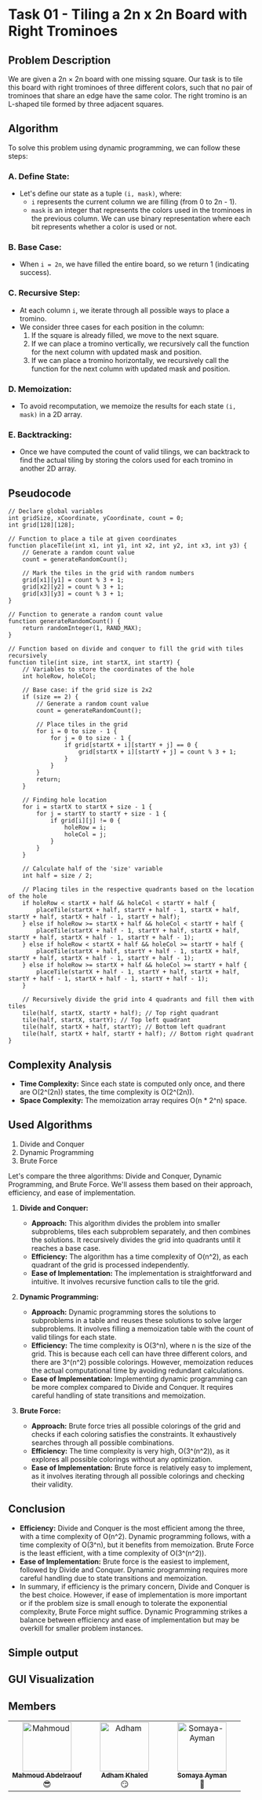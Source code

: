 # Task 01 - Tiling a 2n x 2n Board with Right Trominoes

## Problem Description
We are given a 2n × 2n board with one missing square. Our task is to tile this board with right trominoes of three different colors, such that no pair of trominoes that share an edge have the same color. The right tromino is an L-shaped tile formed by three adjacent squares.

## Algorithm
To solve this problem using dynamic programming, we can follow these steps:
### A. Define State:
- Let's define our state as a tuple `(i, mask)`, where:
  - `i` represents the current column we are filling (from 0 to 2n - 1).
  - `mask` is an integer that represents the colors used in the trominoes in the previous column. We can use binary representation where each bit represents whether a color is used or not.
### B. Base Case:
- When `i = 2n`, we have filled the entire board, so we return 1 (indicating success).
### C. Recursive Step:
- At each column `i`, we iterate through all possible ways to place a tromino.
- We consider three cases for each position in the column:
  1. If the square is already filled, we move to the next square.
  2. If we can place a tromino vertically, we recursively call the function for the next column with updated mask and position.
  3. If we can place a tromino horizontally, we recursively call the function for the next column with updated mask and position.
### D. Memoization:
- To avoid recomputation, we memoize the results for each state `(i, mask)` in a 2D array.
### E. Backtracking:
- Once we have computed the count of valid tilings, we can backtrack to find the actual tiling by storing the colors used for each tromino in another 2D array.

## Pseudocode
```vbnet
// Declare global variables
int gridSize, xCoordinate, yCoordinate, count = 0;
int grid[128][128];

// Function to place a tile at given coordinates
function placeTile(int x1, int y1, int x2, int y2, int x3, int y3) {
    // Generate a random count value
    count = generateRandomCount();

    // Mark the tiles in the grid with random numbers
    grid[x1][y1] = count % 3 + 1;
    grid[x2][y2] = count % 3 + 1;
    grid[x3][y3] = count % 3 + 1;
}

// Function to generate a random count value
function generateRandomCount() {
    return randomInteger(1, RAND_MAX);
}

// Function based on divide and conquer to fill the grid with tiles recursively
function tile(int size, int startX, int startY) {
    // Variables to store the coordinates of the hole
    int holeRow, holeCol;

    // Base case: if the grid size is 2x2
    if (size == 2) {
        // Generate a random count value
        count = generateRandomCount();

        // Place tiles in the grid
        for i = 0 to size - 1 {
            for j = 0 to size - 1 {
                if grid[startX + i][startY + j] == 0 {
                    grid[startX + i][startY + j] = count % 3 + 1;
                }
            }
        }
        return;
    }

    // Finding hole location
    for i = startX to startX + size - 1 {
        for j = startY to startY + size - 1 {
            if grid[i][j] != 0 {
                holeRow = i;
                holeCol = j;
            }
        }
    }

    // Calculate half of the 'size' variable
    int half = size / 2;

    // Placing tiles in the respective quadrants based on the location of the hole
    if holeRow < startX + half && holeCol < startY + half {
        placeTile(startX + half, startY + half - 1, startX + half, startY + half, startX + half - 1, startY + half);
    } else if holeRow >= startX + half && holeCol < startY + half {
        placeTile(startX + half - 1, startY + half, startX + half, startY + half, startX + half - 1, startY + half - 1);
    } else if holeRow < startX + half && holeCol >= startY + half {
        placeTile(startX + half, startY + half - 1, startX + half, startY + half, startX + half - 1, startY + half - 1);
    } else if holeRow >= startX + half && holeCol >= startY + half {
        placeTile(startX + half - 1, startY + half, startX + half, startY + half - 1, startX + half - 1, startY + half - 1);
    }

    // Recursively divide the grid into 4 quadrants and fill them with tiles
    tile(half, startX, startY + half); // Top right quadrant
    tile(half, startX, startY); // Top left quadrant
    tile(half, startX + half, startY); // Bottom left quadrant
    tile(half, startX + half, startY + half); // Bottom right quadrant
}
```

## Complexity Analysis
- **Time Complexity:** Since each state is computed only once, and there are O(2^(2n)) states, the time complexity is O(2^(2n)).
- **Space Complexity:** The memoization array requires O(n * 2^n) space.

## Used Algorithms
1. Divide and Conquer
2. Dynamic Programming
3. Brute Force

Let's compare the three algorithms: Divide and Conquer, Dynamic Programming, and Brute Force. We'll assess them based on their approach, efficiency, and ease of implementation.

1. **Divide and Conquer:**
   - **Approach:** This algorithm divides the problem into smaller subproblems, tiles each subproblem separately, and then combines the solutions. It recursively divides the grid into quadrants until it reaches a base case.
   - **Efficiency:** The algorithm has a time complexity of O(n^2), as each quadrant of the grid is processed independently.
   - **Ease of Implementation:** The implementation is straightforward and intuitive. It involves recursive function calls to tile the grid.

2. **Dynamic Programming:**
   - **Approach:** Dynamic programming stores the solutions to subproblems in a table and reuses these solutions to solve larger subproblems. It involves filling a memoization table with the count of valid tilings for each state.
   - **Efficiency:** The time complexity is O(3^n), where n is the size of the grid. This is because each cell can have three different colors, and there are 3^(n^2) possible colorings. However, memoization reduces the actual computational time by avoiding redundant calculations.
   - **Ease of Implementation:** Implementing dynamic programming can be more complex compared to Divide and Conquer. It requires careful handling of state transitions and memoization.

3. **Brute Force:**
   - **Approach:** Brute force tries all possible colorings of the grid and checks if each coloring satisfies the constraints. It exhaustively searches through all possible combinations.
   - **Efficiency:** The time complexity is very high, O(3^(n^2)), as it explores all possible colorings without any optimization.
   - **Ease of Implementation:** Brute force is relatively easy to implement, as it involves iterating through all possible colorings and checking their validity.

## Conclusion
- **Efficiency:** Divide and Conquer is the most efficient among the three, with a time complexity of O(n^2). Dynamic programming follows, with a time complexity of O(3^n), but it benefits from memoization. Brute Force is the least efficient, with a time complexity of O(3^(n^2)).
- **Ease of Implementation:** Brute force is the easiest to implement, followed by Divide and Conquer. Dynamic programming requires more careful handling due to state transitions and memoization.
- In summary, if efficiency is the primary concern, Divide and Conquer is the best choice. However, if ease of implementation is more important or if the problem size is small enough to tolerate the exponential complexity, Brute Force might suffice. Dynamic Programming strikes a balance between efficiency and ease of implementation but may be overkill for smaller problem instances.

## Simple output

## GUI Visualization

## Members
<table>
  <tbody>
    <tr>
      <td align="center" valign="top" width="33.33%"><a href="https://github.com/Mahmoud-Abdelraouf"><img src="https://github.com/Mahmoud-Abdelraouf.png" width="100px;" alt="Mahmoud"/><br /><sub><b>Mahmoud Abdelraouf</b></sub></a><br />😎</td>
      <td align="center" valign="top" width="33.33%"><a href="https://github.com/adhamkhaled312"><img src="https://github.com/adhamkhaled312.png" width="100px;" alt="Adham"/><br /><sub><b>Adham Khaled</b></sub></a><br />😏</td>
       <td align="center" valign="top" width="33.33%"><a href="https://github.com/Somaya-Ayman"><img src="https://github.com/Somaya-Ayman.png" width="100px;" alt="Somaya-Ayman"/><br /><sub><b>Somaya Ayman</b></sub></a><br />💫</td>
    </tr>
  </tbody>
</table>
